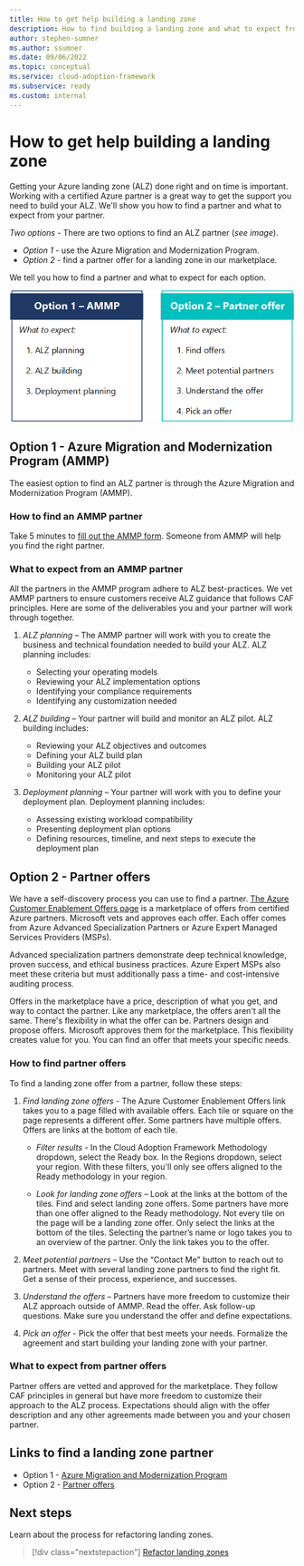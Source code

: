 ```yaml
---
title: How to get help building a landing zone
description: How to find building a landing zone and what to expect from partners.
author: stephen-sumner
ms.author: ssumner
ms.date: 09/06/2022
ms.topic: conceptual
ms.service: cloud-adoption-framework
ms.subservice: ready
ms.custom: internal
---
```

# How to get help building a landing zone

Getting your Azure landing zone (ALZ) done right and on time is important. Working with a certified Azure partner is a great way to get the support you need to build your ALZ. We'll show you how to find a partner and what to expect from your partner.

*Two options* - There are two options to find an ALZ partner (*see image*).

- *Option 1* - use the Azure Migration and Modernization Program.
- *Option 2* - find a partner offer for a landing zone in our marketplace.

We tell you how to find a partner and what to expect for each option.

![A graphic that summarizes the two options to find a partner: the Azure Migration and Modernization Program and partner marketplace. The graphic lists the expectations for both options.](./media/alz-partner-options-v5.png)

## Option 1 - Azure Migration and Modernization Program (AMMP)

The easiest option to find an ALZ partner is through the Azure Migration and Modernization Program (AMMP).

### How to find an AMMP partner

Take 5 minutes to [fill out the AMMP form](https://azure.microsoft.com/migration/migration-modernization-program/#program-form). Someone from AMMP will help you find the right partner.

### What to expect from an AMMP partner

All the partners in the AMMP program adhere to ALZ best-practices. We vet AMMP partners to ensure customers receive ALZ guidance that follows CAF principles. Here are some of the deliverables you and your partner will work through together.

1. *ALZ planning* – The AMMP partner will work with you to create the business and technical foundation needed to build your ALZ. ALZ planning includes:

    - Selecting your operating models
    - Reviewing your ALZ implementation options
    - Identifying your compliance requirements
    - Identifying any customization needed

1. *ALZ building* – Your partner will build and monitor an ALZ pilot. ALZ building includes:

    - Reviewing your ALZ objectives and outcomes
    - Defining your ALZ build plan
    - Building your ALZ pilot
    - Monitoring your ALZ pilot

1. *Deployment planning* – Your partner will work with you to define your deployment plan. Deployment planning includes:

    - Assessing existing workload compatibility
    - Presenting deployment plan options
    - Defining resources, timeline, and next steps to execute the deployment plan

## Option 2 - Partner offers

We have a self-discovery process you can use to find a partner. [The Azure Customer Enablement Offers page](https://www.microsoft.com/azure/partners/practices/enable-customers-for-success/directory) is a marketplace of offers from certified Azure partners. Microsoft vets and approves each offer. Each offer comes from Azure Advanced Specialization Partners or Azure Expert Managed Services Providers (MSPs).

Advanced specialization partners demonstrate deep technical knowledge, proven success, and ethical business practices. Azure Expert MSPs also meet these criteria but must additionally pass a time- and cost-intensive auditing process.

Offers in the marketplace have a price, description of what you get, and way to contact the partner. Like any marketplace, the offers aren't all the same. There's flexibility in what the offer can be. Partners design and propose offers. Microsoft approves them for the marketplace. This flexibility creates value for you. You can find an offer that meets your specific needs.

### How to find partner offers

To find a landing zone offer from a partner, follow these steps:

1. *Find landing zone offers* - The Azure Customer Enablement Offers link takes you to a page filled with available offers. Each tile or square on the page represents a different offer. Some partners have multiple offers. Offers are links at the bottom of each tile.

    - *Filter results* - In the Cloud Adoption Framework Methodology dropdown, select the Ready box. In the Regions dropdown, select your region. With these filters, you'll only see offers aligned to the Ready methodology in your region.
 
    - *Look for landing zone offers* – Look at the links at the bottom of the tiles. Find and select landing zone offers. Some partners have more than one offer aligned to the Ready methodology. Not every tile on the page will be a landing zone offer. Only select the links at the bottom of the tiles. Selecting the partner’s name or logo takes you to an overview of the partner. Only the link takes you to the offer.

1. *Meet potential partners* – Use the “Contact Me” button to reach out to partners. Meet with several landing zone partners to find the right fit. Get a sense of their process, experience, and successes.

3. *Understand the offers* – Partners have more freedom to customize their ALZ approach outside of AMMP. Read the offer. Ask follow-up questions. Make sure you understand the offer and define expectations.

5. *Pick an offer* - Pick the offer that best meets your needs. Formalize the agreement and start building your landing zone with your partner.

### What to expect from partner offers

Partner offers are vetted and approved for the marketplace. They follow CAF principles in general but have more freedom to customize their approach to the ALZ process. Expectations should align with the offer description and any other agreements made between you and your chosen partner.

## Links to find a landing zone partner

- Option 1 - [Azure Migration and Modernization Program](https://azure.microsoft.com/migration/migration-modernization-program/#program-form)
- Option 2 - [Partner offers](https://www.microsoft.com/azure/partners/practices/enable-customers-for-success/directory)

## Next steps

Learn about the process for refactoring landing zones.

> [!div class="nextstepaction"]
> [Refactor landing zones](./refactor.md)

